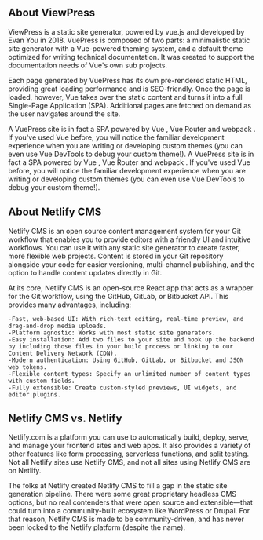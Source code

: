 ## About ViewPress
ViewPress is a static site generator, powered by vue.js and developed by Evan You in 2018. 
VuePress is composed of two parts: a minimalistic static site generator with a Vue-powered theming system, and a default theme optimized for writing technical documentation. It was created to support the documentation needs of Vue's own sub projects.

Each page generated by VuePress has its own pre-rendered static HTML, providing great loading performance and is SEO-friendly. Once the page is loaded, however, Vue takes over the static content and turns it into a full Single-Page Application (SPA). Additional pages are fetched on demand as the user navigates around the site.

A VuePress site is in fact a SPA powered by Vue , Vue Router and webpack . If you've used Vue before, you will notice the familiar development experience when you are writing or developing custom themes (you can even use Vue DevTools to debug your custom theme!).
A VuePress site is in fact a SPA powered by Vue , Vue Router and webpack . If you've used Vue before, you will notice the familiar development experience when you are writing or developing custom themes (you can even use Vue DevTools to debug your custom theme!).

## About Netlify CMS

Netlify CMS is an open source content management system for your Git workflow that enables you to provide editors with a friendly UI and intuitive workflows. You can use it with any static site generator to create faster, more flexible web projects. Content is stored in your Git repository alongside your code for easier versioning, multi-channel publishing, and the option to handle content updates directly in Git.

At its core, Netlify CMS is an open-source React app that acts as a wrapper for the Git workflow, using the GitHub, GitLab, or Bitbucket API. This provides many advantages, including:

    -Fast, web-based UI: With rich-text editing, real-time preview, and drag-and-drop media uploads.
    -Platform agnostic: Works with most static site generators.
    -Easy installation: Add two files to your site and hook up the backend by including those files in your build process or linking to our Content Delivery Network (CDN).
    -Modern authentication: Using GitHub, GitLab, or Bitbucket and JSON web tokens.
    -Flexible content types: Specify an unlimited number of content types with custom fields.
    -Fully extensible: Create custom-styled previews, UI widgets, and editor plugins.


## Netlify CMS vs. Netlify

Netlify.com is a platform you can use to automatically build, deploy, serve, and manage your frontend sites and web apps. It also provides a variety of other features like form processing, serverless functions, and split testing. Not all Netlify sites use Netlify CMS, and not all sites using Netlify CMS are on Netlify.

The folks at Netlify created Netlify CMS to fill a gap in the static site generation pipeline. There were some great proprietary headless CMS options, but no real contenders that were open source and extensible—that could turn into a community-built ecosystem like WordPress or Drupal. For that reason, Netlify CMS is made to be community-driven, and has never been locked to the Netlify platform (despite the name).
